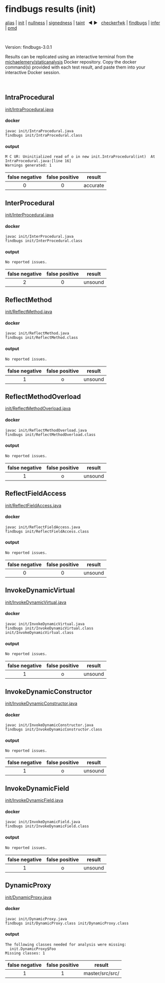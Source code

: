 # findbugs results (init)

[alias](https://github.com/michaelemery/staticanalysis/blob/master/src/results/alias/README.md) | [init](https://github.com/michaelemery/staticanalysis/blob/master/src/results/init/README.md) | [nullness](https://github.com/michaelemery/staticanalysis/blob/master/src/results/nullness/README.md) | [signedness](https://github.com/michaelemery/staticanalysis/blob/master/src/results/signedness/README.md) | [taint](https://github.com/michaelemery/staticanalysis/blob/master/src/results/taint/README.md) &nbsp; &#x25c0; &#x25b6; &nbsp; [checkerfwk](https://github.com/michaelemery/staticanalysis/blob/master/src/results/tool/checkerframework.md) | [findbugs](https://github.com/michaelemery/staticanalysis/blob/master/src/results/tool/findbugs.md) | [infer](https://github.com/michaelemery/staticanalysis/blob/master/src/results/tool/infer.md) | [pmd](https://github.com/michaelemery/staticanalysis/blob/master/src/results/tool/pmd.md)

<br>

Version: findbugs-3.0.1

Results can be replicated using an interactive terminal from the [michaelemery/staticanalysis](https://cloud.docker.com/u/michaelemery/repository/docker/michaelemery/staticanalysis) Docker repository. Copy the docker command(s) provided with each test result, and paste them into your interactive Docker session. 

<br>

## IntraProcedural

[init/IntraProcedural.java](https://github.com/michaelemery/staticanalysis/blob/master/src/init/IntraProcedural.java)

#### docker

```
javac init/IntraProcedural.java
findbugs init/IntraProcedural.class
```

#### output

```
M C UR: Uninitialized read of o in new init.IntraProcedural(int)  At IntraProcedural.java:[line 16]
Warnings generated: 1
```

| false negative | false positive | result |
| :---: | :---: | :---: |
| 0 | 0 | accurate |

## InterProcedural

[init/InterProcedural.java](https://github.com/michaelemery/staticanalysis/blob/master/src/init/InterProcedural.java)

#### docker

```
javac init/InterProcedural.java
findbugs init/InterProcedural.class
```

#### output

```
No reported issues.
```

| false negative | false positive | result |
| :---: | :---: | :---: |
| 2 | 0 | unsound |

## ReflectMethod

[init/ReflectMethod.java](https://github.com/michaelemery/staticanalysis/blob/master/src/init/ReflectMethod.java)

#### docker

```
javac init/ReflectMethod.java
findbugs init/ReflectMethod.class
```

#### output

```
No reported issues.
```

| false negative | false positive | result |
| :---: | :---: | :---: |
| 1 | o | unsound |

## ReflectMethodOverload

[init/ReflectMethodOverload.java](https://github.com/michaelemery/staticanalysis/blob/master/src/init/ReflectMethodOverload.java)

#### docker

```
javac init/ReflectMethodOverload.java
findbugs init/ReflectMethodOverload.class
```

#### output

```
No reported issues.
```

| false negative | false positive | result |
| :---: | :---: | :---: |
| 1 | o | unsound |

## ReflectFieldAccess

[init/ReflectFieldAccess.java](https://github.com/michaelemery/staticanalysis/blob/master/src/init/ReflectFieldAccess.java)

#### docker

```
javac init/ReflectFieldAccess.java
findbugs init/ReflectFieldAccess.class
```

#### output

```
No reported issues.
```

| false negative | false positive | result |
| :---: | :---: | :---: |
| 0 | 0 | unsound |

## InvokeDynamicVirtual

[init/InvokeDynamicVirtual.java](https://github.com/michaelemery/staticanalysis/blob/master/src/init/InvokeDynamicVirtual.java)

#### docker

```
javac init/InvokeDynamicVirtual.java
findbugs init/InvokeDynamicVirtual.class init/InvokeDynamicVirtual.class
```

#### output

```
No reported issues.
```

| false negative | false positive | result |
| :---: | :---: | :---: |
| 1 | o | unsound |

## InvokeDynamicConstructor

[init/InvokeDynamicConstructor.java](https://github.com/michaelemery/staticanalysis/blob/master/src/init/InvokeDynamicConstructor.java)

#### docker

```
javac init/InvokeDynamicConstructor.java
findbugs init/InvokeDynamicConstructor.class
```

#### output

```
No reported issues.
```

| false negative | false positive | result |
| :---: | :---: | :---: |
| 1 | o | unsound |

## InvokeDynamicField

[init/InvokeDynamicField.java](https://github.com/michaelemery/staticanalysis/blob/master/src/init/InvokeDynamicField.java)

#### docker

```
javac init/InvokeDynamicField.java
findbugs init/InvokeDynamicField.class
```

#### output

```
No reported issues.
```

| false negative | false positive | result |
| :---: | :---: | :---: |
| 1 | o | unsound |

## DynamicProxy

[init/DynamicProxy.java](https://github.com/michaelemery/staticanalysis/blob/master/src/init/DynamicProxy.java)

#### docker

```
javac init/DynamicProxy.java
findbugs init/DynamicProxy.class init/DynamicProxy.class
```

#### output

```
The following classes needed for analysis were missing:
  init.DynamicProxy$Foo
Missing classes: 1
```

| false negative | false positive | result |
| :---: | :---: | :---: |
| 1 | 1 | master/src/src/ |
